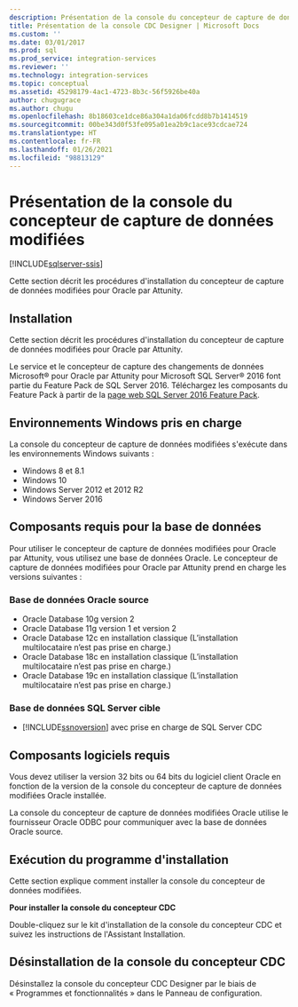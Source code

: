 ```yaml
---
description: Présentation de la console du concepteur de capture de données modifiées
title: Présentation de la console CDC Designer | Microsoft Docs
ms.custom: ''
ms.date: 03/01/2017
ms.prod: sql
ms.prod_service: integration-services
ms.reviewer: ''
ms.technology: integration-services
ms.topic: conceptual
ms.assetid: 45298179-4ac1-4723-8b3c-56f5926be40a
author: chugugrace
ms.author: chugu
ms.openlocfilehash: 8b18603ce1dce86a304a1da06fcdd8b7b1414519
ms.sourcegitcommit: 00be343d0f53fe095a01ea2b9c1ace93cdcae724
ms.translationtype: HT
ms.contentlocale: fr-FR
ms.lasthandoff: 01/26/2021
ms.locfileid: "98813129"
---
```

# <a name="the-cdc-designer-console-introduction"></a>Présentation de la console du concepteur de capture de données modifiées

[!INCLUDE[sqlserver-ssis](../../includes/applies-to-version/sqlserver-ssis.md)]


  Cette section décrit les procédures d'installation du concepteur de capture de données modifiées pour Oracle par Attunity.  
  
## <a name="installation"></a>Installation  
 Cette section décrit les procédures d'installation du concepteur de capture de données modifiées pour Oracle par Attunity.  
  
 Le service et le concepteur de capture des changements de données Microsoft® pour Oracle par Attunity pour Microsoft SQL Server® 2016 font partie du Feature Pack de SQL Server 2016. Téléchargez les composants du Feature Pack à partir de la [page web SQL Server 2016 Feature Pack](https://www.microsoft.com/download/details.aspx?id=56833).  
  
## <a name="supported-windows-environments"></a>Environnements Windows pris en charge  
 La console du concepteur de capture de données modifiées s'exécute dans les environnements Windows suivants :  
  
-   Windows 8 et 8.1  
-   Windows 10  
-   Windows Server 2012 et 2012 R2
-   Windows Server 2016

## <a name="database-prerequisites"></a>Composants requis pour la base de données  
 Pour utiliser le concepteur de capture de données modifiées pour Oracle par Attunity, vous utilisez une base de données Oracle. Le concepteur de capture de données modifiées pour Oracle par Attunity prend en charge les versions suivantes :  
  
### <a name="source-oracle-database"></a>Base de données Oracle source
  
- Oracle Database 10g version 2
- Oracle Database 11g version 1 et version 2
- Oracle Database 12c en installation classique (L’installation multilocataire n’est pas prise en charge.)  
- Oracle Database 18c en installation classique (L’installation multilocataire n’est pas prise en charge.)
- Oracle Database 19c en installation classique (L’installation multilocataire n’est pas prise en charge.)

### <a name="target-sql-server-database"></a>Base de données SQL Server cible
  
-   [!INCLUDE[ssnoversion](../../includes/ssnoversion-md.md)] avec prise en charge de SQL Server CDC  
  
## <a name="software-prerequisites"></a>Composants logiciels requis  
 Vous devez utiliser la version 32 bits ou 64 bits du logiciel client Oracle en fonction de la version de la console du concepteur de capture de données modifiées Oracle installée.  
  
 La console du concepteur de capture de données modifiées Oracle utilise le fournisseur Oracle ODBC pour communiquer avec la base de données Oracle source.  
  
## <a name="running-the-installation-program"></a>Exécution du programme d'installation  
 Cette section explique comment installer la console du concepteur de données modifiées.  
  
 **Pour installer la console du concepteur CDC**  
  
 Double-cliquez sur le kit d'installation de la console du concepteur CDC et suivez les instructions de l'Assistant Installation.  
  
## <a name="uninstalling-the-cdc-designer-console"></a>Désinstallation de la console du concepteur CDC  
 Désinstallez la console du concepteur CDC Designer par le biais de « Programmes et fonctionnalités » dans le Panneau de configuration.  
  
  
